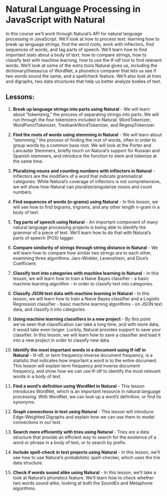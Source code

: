 # Natural Language Processing in JavaScript with Natural

In this course we’ll work through Natural’s API for natural language processing in JavaScript. We’ll look at how to process text: learning how to break up language strings, find the word roots, work with inflectors, find sequences of words, and tag parts of speech. We’ll learn how to find important stats about a body of text: how to compare strings, how to classify text with machine learning, how to use the tf-idf tool to find relevant words. We’ll look at some of the extra tools Natural gives us, including the dictionary/thesaurus of WordNet, a phonetics comparer that lets us see if two words sound the same, and a spellcheck feature. We’ll also look at tries and digraphs, two data structures that help us better analyze bodies of text.

## Lessons:

1. **Break up language strings into parts using Natural** - We will learn about “tokenizing,” the process of separating strings into parts. We will run through the four tokenizers included in Natural: WordTokenizer, WordPunctTokenizer, TreebankWordTokenizer, and RegexpTokenizer.

2. **Find the roots of words using stemming in Natural** - We will learn about “stemming,” the process of finding the root of words, often in order to group words by a common base root. We will look at the Porter and Lancaster Stemmers, briefly touch on Natural’s support for Russian and Spanish stemmers, and introduce the function to stem and tokenize at the same time.

3. **Pluralizing nouns and counting numbers with inflectors in Natural** - Inflectors are the modifiers of a word that indicate grammatical categories. While Natural’s coverage of inflectors is not comprehensive, we will show how Natural can pluralize/singularize nouns and count numbers. 

4. **Find sequences of words (n-grams) using Natural** - In this lesson, we will see how to find bigrams, trigrams, and any other length n-gram in a body of text. 

5. **Tag parts of speech using Natural** - An important component of many natural language processing projects is being able to identify the grammar of a piece of text. We’ll learn how to do that with Natural’s parts of speech (POS) tagger.  

6. **Compare similarity of strings through string distance in Natural** - We will learn how to compare how similar two strings are to each other, examining three algorithms: Jaro-Winkler, Levenshtein, and Dice’s Coefficient.  

7. **Classify text into categories with machine learning in Natural** - In this lesson, we will learn how to train a Naive Bayes classifier - a basic machine learning algorithm - in order to classify text into categories.

8. **Classify JSON text data with machine learning in Natural** - In this lesson, we will learn how to train a Naive Bayes classifier and a Logistic Regression classifier - basic machine learning algorithms - on JSON text data, and classify it into categories.

9. **Using machine learning classifiers in a new project** - By this point we've seen that classification can take a long time, and with more data, it would take even longer. Luckily, Natural provides support to save your classifier. In this lesson, we will learn how to save a classifier and load it into a new project in order to classify new data.

10. **Identify the most important words in a document using tf-idf in Natural** - tf-idf, or term frequency-inverse document frequency, is a statistic that indicates how important a word is to the entire document. This lesson will explain term frequency and inverse document frequency, and show how we can use tf-idf to identify the most relevant words in a body of text. 

11. **Find a word’s definition using WordNet in Natural** - This lesson introduces WordNet, which is an important resource in natural language processing. With WordNet, we can look up a word’s definition, or find its synonyms. 

12. **Graph connections in text using Natural** - This lesson will introduce Edge-Weighted Digraphs and explain how we can use them to model connections in our text. 

13. **Search more efficiently with tries using Natural** - Tries are a data structure that provide an efficient way to search for the existence of a word or phrase in a body of text, or to search by prefix. 

14. **Include spell-check in text projects using Natural** - In this lesson, we’ll see how to use Natural’s probabilistic spell-checker, which uses the trie data structure. 

15. **Check if words sound alike using Natural** - In this lesson, we’ll take a look at Natural’s phonetics feature. We’ll learn how to check whether two words sound alike, looking at both the SoundEx and Metaphone algorithms.
